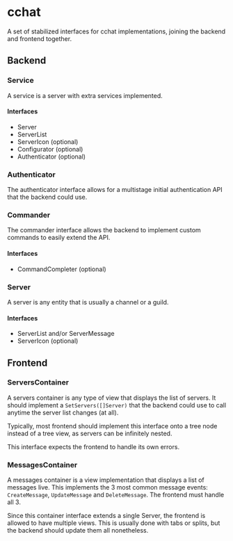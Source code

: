 # cchat

A set of stabilized interfaces for cchat implementations, joining the backend
and frontend together.

## Backend

### Service

A service is a server with extra services implemented.

#### Interfaces

- Server
- ServerList
- ServerIcon (optional)
- Configurator (optional)
- Authenticator (optional)

### Authenticator

The authenticator interface allows for a multistage initial authentication API
that the backend could use.

### Commander

The commander interface allows the backend to implement custom commands to
easily extend the API.

#### Interfaces

- CommandCompleter (optional)

### Server

A server is any entity that is usually a channel or a guild.

#### Interfaces

- ServerList and/or ServerMessage
- ServerIcon (optional)

## Frontend

### ServersContainer

A servers container is any type of view that displays the list of servers. It
should implement a `SetServers([]Server)` that the backend could use to call
anytime the server list changes (at all).

Typically, most frontend should implement this interface onto a tree node
instead of a tree view, as servers can be infinitely nested.

This interface expects the frontend to handle its own errors.

### MessagesContainer

A messages container is a view implementation that displays a list of messages
live. This implements the 3 most common message events: `CreateMessage`,
`UpdateMessage` and `DeleteMessage`. The frontend must handle all 3.

Since this container interface extends a single Server, the frontend is allowed
to have multiple views. This is usually done with tabs or splits, but the
backend should update them all nonetheless.
